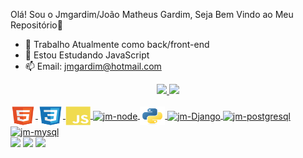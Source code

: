 Olá! Sou o Jmgardim/João Matheus Gardim, Seja Bem Vindo ao Meu Repositório👋


- 🔭 Trabalho Atualmente como back/front-end
- 🌱 Estou Estudando JavaScript
- 📫 Email: jmgardim@hotmail.com

<div align="center">
  <a href="https://github.com/jmgardim">
  <img height="180em" src="https://github-readme-stats.vercel.app/api?username=jmgardim&show_icons=true&theme=dark&include_all_commits=true&count_private=true"/>
  <img height="180em" src="https://github-readme-stats.vercel.app/api/top-langs/?username=jmgardim&layout=compact&langs_count=7&theme=dark"/>
</div>
  
<div style="display: inline_block"><br>
  <img align="center" alt="jm-HTML" height="30" width="40" src="https://raw.githubusercontent.com/devicons/devicon/master/icons/html5/html5-original.svg">
  <img align="center" alt="jm-CSS" height="30" width="40" src="https://raw.githubusercontent.com/devicons/devicon/master/icons/css3/css3-original.svg">
  <img align="center" alt="jm-Js" height="30" width="40" src="https://raw.githubusercontent.com/devicons/devicon/master/icons/javascript/javascript-plain.svg">
  <img align="center" alt="jm-node" height="30" width="40" src="https://cdn.jsdelivr.net/gh/devicons/devicon/icons/nodejs/nodejs-plain-wordmark.svg">
  <img align="center" alt="jm-Python" height="30" width="40" src="https://raw.githubusercontent.com/devicons/devicon/master/icons/python/python-original.svg">
  <img align="center" alt="jm-Django" height="30" width="40"src="https://cdn.jsdelivr.net/gh/devicons/devicon/icons/django/django-original.svg">
  <img align="center" alt="jm-postgresql" height="30" width="40" src="https://cdn.jsdelivr.net/gh/devicons/devicon/icons/postgresql/postgresql-plain-wordmark.svg">
  <img align="center" alt="jm-mysql" height="30" width="40" src="https://cdn.jsdelivr.net/gh/devicons/devicon/icons/mysql/mysql-original-wordmark.svg">
  
  
</div>  
  
  
<div> 
 <a href="https://instagram.com/jmgardim" target="_blank"><img src="https://img.shields.io/badge/-Instagram-%23E4405F?style=for-the-badge&logo=instagram&logoColor=white"          target="_blank"></a>
 <a href = "mailto:jmgardim@gmail.com"><img src="https://img.shields.io/badge/-Gmail-%23333?style=for-the-badge&logo=gmail&logoColor=white" target="_blank"></a>
 <a href="https://www.linkedin.com/in/joao-matheus-gardim-ba719158/" target="_blank"><img src="https://img.shields.io/badge/-LinkedIn-%230077B5?style=for-the-badge&logo=linkedin&logoColor=white" target="_blank"></a> 
</div>   
  

 

  
